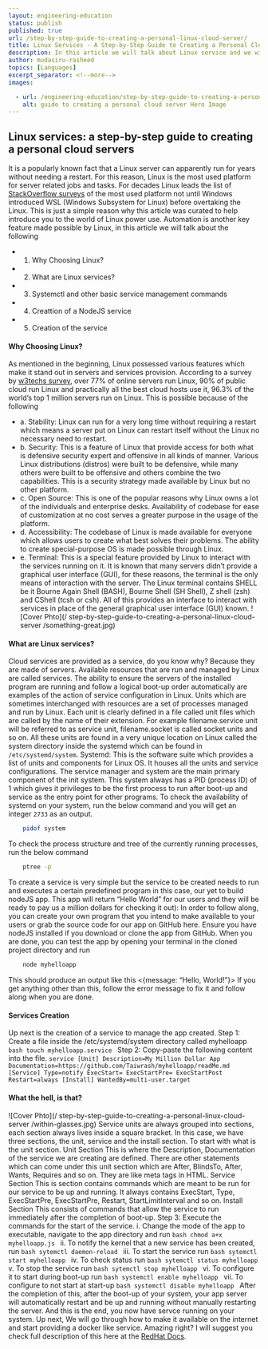 ```yaml
---
layout: engineering-education
status: publish
published: true
url: /step-by-step-guide-to-creating-a-personal-linux-cloud-server/
title: Linux Services - A Step-by-Step Guide to Creating a Personal Cloud Server
description: In this article we will talk about Linux service and we will build one completely from scratch.
author: mudasiru-rasheed
topics: [Languages]
excerpt_separator: <!--more-->
images:

  - url: /engineering-education/step-by-step-guide-to-creating-a-personal-linux-cloud-server/hero.jpg
    alt: guide to creating a personal cloud server Hero Image
---
```


## Linux services: a step-by-step guide to creating a personal cloud servers

It is a popularly known fact that a Linux server can apparently run for years without needing a restart. For this reason, Linux is the most used platform for server related jobs and tasks. For decades Linux leads the list of [StackOverflow surveys](https://insights.stackoverflow.com/survey/2019) of the most used platform not until Windows introduced WSL (Windows Subsystem for Linux) before overtaking the Linux. This is just a simple reason why this article was curated to help introduce you to the world of Linux power use.  Automation is another key feature made possible by Linux, in this article we will talk about the following
-   1.  Why Choosing Linux?
-   2.  What are Linux services?
-   3.  Systemctl and other basic service management commands
-   4.  Creattion of a NodeJS service
-   5.  Creation of the service
 
#### Why Choosing Linux?
As mentioned in the beginning, Linux possessed various features which make it stand out in servers and services provision. According to a survey by [w3techs survey](http://w3techs.com/technologies/overview/operating_system/all), over 77% of online servers run Linux, 90% of public cloud run Linux and practically all the best cloud hosts use it, 96.3% of the world’s top 1 million servers run on Linux. This is possible because of the following
-   a.       Stability: Linux can run for a very long time without requiring a restart which means a server put on Linux can restart itself without the Linux no necessary need to restart.
-   b.       Security: This is a feature of Linux that provide access for both what is defensive security expert and offensive in all kinds of manner. Various Linux distributions (distros) were built to be defensive, while many others were built to be offensive and others combine the two capabilities. This is a security strategy made available by Linux but no other platform.
-   c.       Open Source: This is one of the popular reasons why Linux owns a lot of the individuals and enterprise desks.  Availability of codebase for ease of customization at no cost serves a greater purpose in the usage of the platform.
-   d.       Accessibility: The codebase of Linux is made available for everyone which allows users to create what best solves their problems. The ability to create special-purpose OS is made possible through Linux.
-   e.       Terminal: This is a special feature provided by Linux to interact with the services running on it. It is known that many servers didn’t provide a graphical user interface (GUI), for these reasons, the terminal is the only means of interaction with the server. The Linux terminal contains SHELL be it Bourne Again Shell (BASH), Bourne Shell (SH Shell), Z shell (zsh) and CShell (tcsh or csh). All of this provides an interface to interact with services in place of the general graphical user interface (GUI) known.
![Cover Phto](/
step-by-step-guide-to-creating-a-personal-linux-cloud-server
/something-great.jpg)
#### What are Linux services?
Cloud services are provided as a service, do you know why? Because they are made of servers. Available resources that are run and managed by Linux are called services. The ability to ensure the servers of the installed program are running and follow a logical boot-up order automatically are examples of the action of service configuration in Linux.  Units which are sometimes interchanged with resources are a set of processes managed and run by Linux. Each unit is clearly defined in a file called unit files which are called by the name of their extension. For example filename.service unit will be referred to as service unit, filename.socket is called socket units and so on. All these units are found in a very unique location on Linux called the system directory inside the systemd which can be found in ```/etc/systemd/system```.
Systemd: This is the software suite which provides a list of units and components for Linux OS. It houses all the units and service configurations. The service manager and system are the main primary component of the init system. This system always has a PID (process ID) of 1 which gives it privileges to be the first process to run after boot-up and service as the entry point for other programs.
To check the availability of systemd on your system, run the below command and you will get an integer ```2733``` as an output.
```bash
    pidof system
```
To check the process structure and tree of the currently running processes, run the below command
```bash
    ptree -p
```
To create a service is very simple but the service to be created needs to run and executes a certain predefined program in this case, our yet to build nodeJS app. This app will return “Hello World” for our users and they will be ready to pay us a million dollars for checking it out):
In order to follow along, you can create your own program that you intend to make available to your users or grab the source code for our app on GitHub here. Ensure you have nodeJS installed if you download or clone the app from GitHub. When you are done, you can test the app by opening your terminal in the cloned project directory and run
```bash
    node myhelloapp
```
This should produce an output like this
<{message: “Hello, World!”}>
If you get anything other than this, follow the error message to fix it and follow along when you are done.

#### Services Creation
Up next is the creation of a service to manage the app created.
Step 1: Create a file inside the /etc/systemd/system directory called myhelloapp
    ```bash
       touch myhelloapp.service
    ```
Step 2: Copy-paste the following content into the file.
    ```service
        [Unit]
        Description=My Million Dollar App
        Documentation=https://github.com/Taiwrash/myhelloapp/readMe.md
        [Service]
        Type=notify
        ExecStart=
        ExecStartPre=
        ExecStartPost
        Restart=always
        [Install]
        WantedBy=multi-user.target
    ```
####    What the hell, is that?
![Cover Phto](/
step-by-step-guide-to-creating-a-personal-linux-cloud-server
/within-glasses.jpg)
Service units are always grouped into sections, each section always lives inside a square bracket. In this case, we have three sections, the unit, service and the install section. To start with what is the unit section.
Unit Section
This is where the Description, Documentation of the service we are creating are defined. There are other statements which can come under this unit section which are After, BlindsTo, After, Wants, Requires and so on. They are like meta tags in HTML.
Service Section
This is section contains commands which are meant to be run for our service to be up and running. It always contains ExecStart, Type, ExecStartPre, ExecStartPre, Restart, StartLimitInterval and so on.
Install Section
This consists of commands that allow the service to run immediately after the completion of boot-up.
Step 3: Execute the commands for the start of the service.
i.                     Change the mode of the app to executable, navigate to the app directory and run
    ```bash
    chmod a+x myhelloapp.js
    ```
ii.                   To notify the kernel that a new service has been created, run
    ```bash
    sytemctl daemon-reload
    ```
iii.                 To start the service run
    ```bash
    sytemctl start myhelloapp
    ```
iv.                 To check status run
    ```bash
    sytemctl status myhelloapp
    ```
v.                   To stop the service run
    ```bash
    sytemctl stop myhelloapp
    ```
vi.                 To configure it to start during boot-up run
    ```bash
    systemctl enable myhelloapp
    ```
vii.                To configure to not start at start-up
    ```bash
    systemctl disable myhelloapp
    ```
After the completion of this, after the boot-up of your system, your app server will automatically restart and be up and running without manually restarting the server. And this is the end, you now have servce running on your system. Up next, We will go through how to make it available on the internet and start providing a docker like service. Amazing right? I will suggest you check full description of this here at the [RedHat Docs](https://access.redhat.com/documentation/en-us/red_hat_enterprise_linux/6/html/v2v_guide/chap-v2v_guide-p2v_migration_converting_physical_machines_to_virtual_machines?msclkid=f30b79e1c7ed11ec9cdc09dd5521246e).


